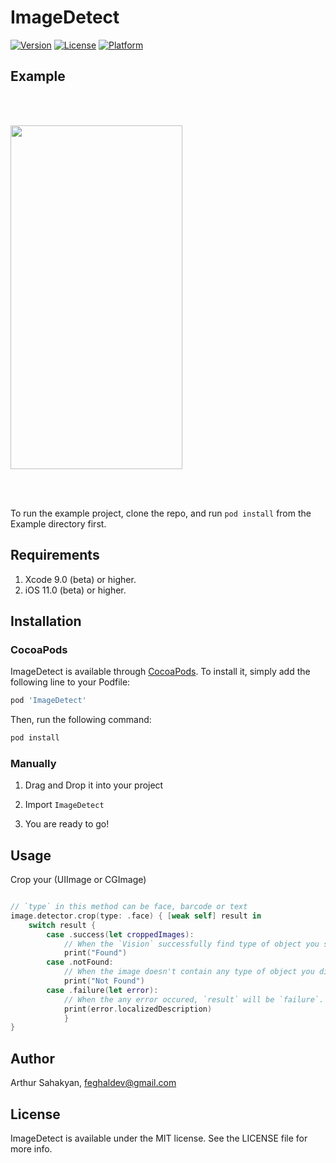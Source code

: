 # ImageDetect

[![Version](https://img.shields.io/cocoapods/v/ImageDetect.svg?style=flat)](http://cocoapods.org/pods/ImageDetect)
[![License](https://img.shields.io/cocoapods/l/ImageDetect.svg?style=flat)](http://cocoapods.org/pods/ImageDetect)
[![Platform](https://img.shields.io/cocoapods/p/ImageDetect.svg?style=flat)](http://cocoapods.org/pods/ImageDetect)

## Example
<br>
<br>

<a href="url"><img src="https://github.com/Feghal/ImageDetect/blob/master/Screenshots/1.PNG" align="top" height="550" width="275" ></a>

<br>
<br>

To run the example project, clone the repo, and run `pod install` from the Example directory first.

## Requirements
1) Xcode 9.0 (beta) or higher.
2)  iOS 11.0 (beta) or higher.

## Installation

### CocoaPods

ImageDetect is available through [CocoaPods](http://cocoapods.org). To install
it, simply add the following line to your Podfile:

```ruby
pod 'ImageDetect'
```
Then, run the following command:
```ruby
pod install
```
### Manually

1. Drag and Drop it into your project

2. Import `ImageDetect`

3. You are ready to go!

## Usage
Crop your (UIImage or CGImage)
```Swift

// `type` in this method can be face, barcode or text
image.detector.crop(type: .face) { [weak self] result in
    switch result {
        case .success(let croppedImages):
            // When the `Vision` successfully find type of object you set and successfuly crops it.
            print("Found")
        case .notFound:
            // When the image doesn't contain any type of object you did set, `result` will be `.notFound`.
            print("Not Found")
        case .failure(let error):
            // When the any error occured, `result` will be `failure`.
            print(error.localizedDescription)
            }
}
```

## Author

Arthur Sahakyan, feghaldev@gmail.com

## License

ImageDetect is available under the MIT license. See the LICENSE file for more info.
